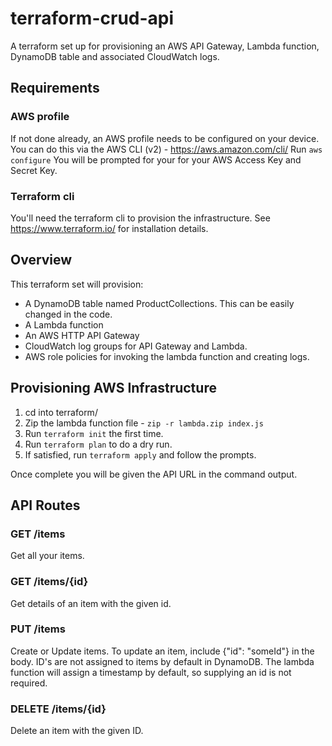 # terraform-crud-api

A terraform set up for provisioning an AWS API Gateway, Lambda function, DynamoDB table and associated CloudWatch logs.

## Requirements

### AWS profile
If not done already, an AWS profile needs to be configured on your device. You can do this via the AWS CLI (v2) - https://aws.amazon.com/cli/ 
Run `aws configure`
You will be prompted for your for your AWS Access Key and Secret Key.

### Terraform cli
You'll need the terraform cli to provision the infrastructure.
See https://www.terraform.io/ for installation details.

## Overview

This terraform set will provision:
- A DynamoDB table named ProductCollections. This can be easily changed in the code.
- A Lambda function
- An AWS HTTP API Gateway
- CloudWatch log groups for API Gateway and Lambda.
- AWS role policies for invoking the lambda function and creating logs.

## Provisioning AWS Infrastructure

1. cd into terraform/
2. Zip the lambda function file - `zip -r lambda.zip index.js `
3. Run `terraform init` the first time.
4. Run `terraform plan` to do a dry run.
5. If satisfied, run `terraform apply` and follow the prompts.

Once complete you will be given the API URL in the command output.

## API Routes

### GET /items

Get all your items.

### GET /items/{id}

Get details of an item with the given id.

### PUT /items

Create or Update items. To update an item, include {"id": "someId"} in the body.
ID's are not assigned to items by default in DynamoDB. The lambda function will assign a timestamp by default, so supplying an id is not required.

### DELETE /items/{id}

Delete an item with the given ID.
